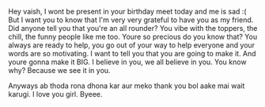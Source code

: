 Hey vaish,
I wont be present in your birthday meet today and me is sad :(
But I want you to know that I'm very very grateful to have you as my friend. Did anyone tell you that you're an all rounder? You vibe with the toppers, the chill, the funny people like me too. Youre so precious do you know that? You always are ready to help, you go out of your way to help everyone and your words are so motivating. 
I want to tell you that you are going to make it. And youre gonna make it BIG. I believe in you, we all believe in you. You know why? Because we see it in you. 

Anyways ab thoda rona dhona kar aur meko thank you bol aake mai wait karugi. I love you girl. Byeee.
